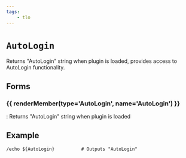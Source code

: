```yaml
---
tags:
    - tlo
---
```

# `AutoLogin`

Returns "AutoLogin" string when plugin is loaded, provides access to AutoLogin functionality.

## Forms

### {{ renderMember(type='AutoLogin', name='AutoLogin') }}

:   Returns "AutoLogin" string when plugin is loaded

## Example

```text
/echo ${AutoLogin}          # Outputs "AutoLogin"
```

[AutoLogin]: datatype-autologin.md
